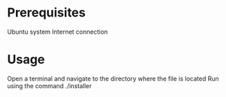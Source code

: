 # Prerequisites
Ubuntu system
Internet connection

# Usage
Open a terminal and navigate to the directory where the file is located
Run using the command ./installer
